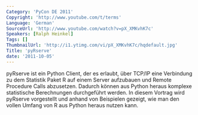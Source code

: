 ```yaml
---
Category: 'PyCon DE 2011'
Copyright: 'http://www.youtube.com/t/terms'
Language: 'German'
SourceUrl: 'http://www.youtube.com/watch?v=pX_XMKvhK7c'
Speakers: [Ralph Heinkel]
Tags: []
ThumbnailUrl: 'http://i1.ytimg.com/vi/pX_XMKvhK7c/hqdefault.jpg'
Title: 'pyRserve'
date: '2011-10-05'
---
```

pyRserve ist ein Python Client, der es erlaubt, über TCP/IP eine Verbindung zu dem Statistik Paket R auf einem Server aufzubauen und Remote Procedure Calls abzusetzen. Dadurch können aus Python heraus komplexe statistische Berechnungen durchgeführt werden. In diesem Vortrag wird pyRserve vorgestellt und anhand von Beispielen gezeigt, wie man den vollen Umfang von R aus Python heraus nutzen kann.
